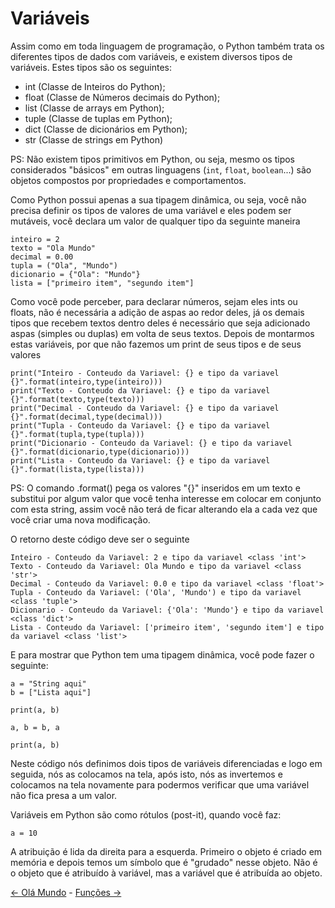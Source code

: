 # Variáveis

Assim como em toda linguagem de programação, o Python também trata os diferentes tipos de dados com variáveis, e existem diversos tipos de variáveis. Estes tipos são os seguintes:

 - int (Classe de Inteiros do Python);
 - float (Classe de Números decimais do Python);
 - list (Classe de arrays em Python);
 - tuple (Classe de tuplas em Python);
 - dict (Classe de dicionários em Python);
 - str (Classe de strings em Python)

PS: Não existem tipos primitivos em Python, ou seja, mesmo os tipos considerados "básicos" em outras linguagens (`int`, `float`, `boolean`...) são objetos compostos por propriedades e comportamentos.

Como Python possui apenas a sua tipagem dinâmica, ou seja, você não precisa definir os tipos de valores de uma variável e eles podem ser mutáveis, você declara um valor de qualquer tipo da seguinte maneira
 
```
inteiro = 2
texto = "Ola Mundo"
decimal = 0.00
tupla = ("Ola", "Mundo")
dicionario = {"Ola": "Mundo"}
lista = ["primeiro item", "segundo item"]
```

Como você pode perceber, para declarar números, sejam eles ints ou floats, não é necessária a adição de aspas ao redor deles, já os demais tipos que recebem textos dentro deles é necessário que seja adicionado aspas (simples ou duplas) em volta de seus textos.
Depois de montarmos estas variáveis, por que não fazemos um print de seus tipos e de seus valores 

```
print("Inteiro - Conteudo da Variavel: {} e tipo da variavel {}".format(inteiro,type(inteiro)))
print("Texto - Conteudo da Variavel: {} e tipo da variavel {}".format(texto,type(texto)))
print("Decimal - Conteudo da Variavel: {} e tipo da variavel {}".format(decimal,type(decimal)))
print("Tupla - Conteudo da Variavel: {} e tipo da variavel {}".format(tupla,type(tupla)))
print("Dicionario - Conteudo da Variavel: {} e tipo da variavel {}".format(dicionario,type(dicionario)))
print("Lista - Conteudo da Variavel: {} e tipo da variavel {}".format(lista,type(lista)))
```

PS: O comando .format() pega os valores "{}" inseridos em um texto e substitui por algum valor que você tenha interesse em colocar em conjunto com esta string, assim você não terá de ficar alterando ela a cada vez que você criar uma nova modificação.

O retorno deste código deve ser o seguinte

```
Inteiro - Conteudo da Variavel: 2 e tipo da variavel <class 'int'>
Texto - Conteudo da Variavel: Ola Mundo e tipo da variavel <class 'str'>
Decimal - Conteudo da Variavel: 0.0 e tipo da variavel <class 'float'>
Tupla - Conteudo da Variavel: ('Ola', 'Mundo') e tipo da variavel <class 'tuple'>
Dicionario - Conteudo da Variavel: {'Ola': 'Mundo'} e tipo da variavel <class 'dict'>
Lista - Conteudo da Variavel: ['primeiro item', 'segundo item'] e tipo da variavel <class 'list'>
```

E para mostrar que Python tem uma tipagem dinâmica, você pode fazer o seguinte:

```
a = "String aqui"
b = ["Lista aqui"]

print(a, b)

a, b = b, a

print(a, b)
```

Neste código nós definimos dois tipos de variáveis diferenciadas e logo em seguida, nós as colocamos na tela, após isto, nós as invertemos e colocamos na tela novamente para podermos verificar que uma variável não fica presa a um valor.

Variáveis em Python são como rótulos (post-it), quando você faz:

```
a = 10
```

A atribuição é lida da direita para a esquerda. Primeiro o objeto é criado em memória e depois temos um símbolo que é "grudado" nesse objeto. Não é o objeto que é atribuído à variável, mas a variável que é atribuída ao objeto.

[<- Olá Mundo](ola-mundo.md) - [Funções ->](funcoes.md)
